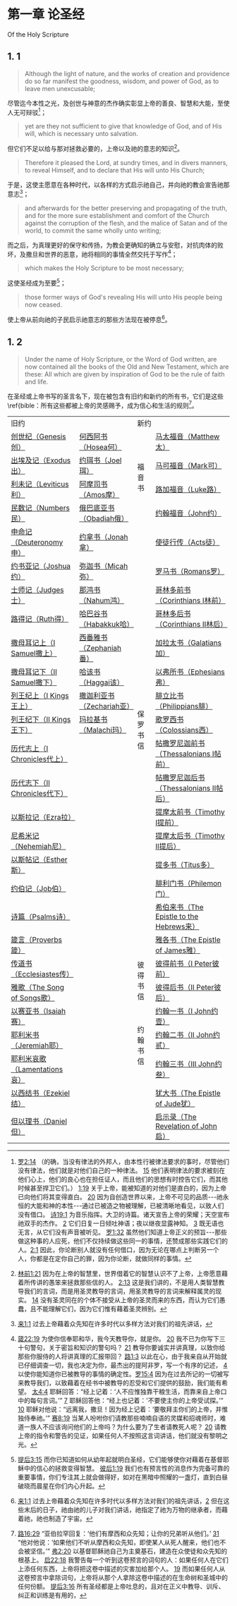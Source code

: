 # 第一章 论圣经

Of the Holy Scripture

## 1. 1

> Although the light of nature, and the works of creation and providence do so far manifest the goodness, wisdom, and power of God, as to leave men unexcusable;

尽管迄今本性之光，及创世与神意的杰作确实彰显上帝的善良、智慧和大能，至使人无可辩驳[^1]；

> yet are they not sufficient to give that knowledge of God, and of His will, which is necessary unto salvation.

但它们不足以给与那对拯救必要的，上帝以及祂的意志的知识[^2]。

> Therefore it pleased the Lord, at sundry times, and in divers manners, to reveal Himself, and to declare that His will unto His Church;

于是，这使主愿意在各种时代，以各样的方式启示祂自己，并向祂的教会宣告祂那意志[^3]；

> and afterwards for the better preserving and propagating of the truth, and for the more sure establishment and comfort of the Church against the corruption of the flesh, and the malice of Satan and of the world, to commit the same wholly unto writing; 

而之后，为真理更好的保守和传扬，为教会更确知的确立与安慰，对抗肉体的败坏，及撒旦和世界的恶意，祂将相同的事情全然交托于写作[^4]；

> which makes the Holy Scripture to be most necessary;

这使圣经成为至要[^5]；

> those former ways of God's revealing His will unto His people being now ceased.

使上帝从前向祂的子民启示祂意志的那些方法现在被停息[^6]。

[^1]: [罗2:14](https://biblehub.com/romans/2-14.htm) （的确，当没有律法的外邦人，由本性行被律法要求的事时，尽管他们没有律法，他们就是对他们自己的一种律法。 [15](https://biblehub.com/romans/2-15.htm) 他们表明律法的要求被刻在他们心上，他们的良心也在担任证人，而且他们的思想有时控告它们，而其他时候甚至捍卫它们。）  [1:19](https://biblehub.com/romans/1-19.htm) 关于上帝，能被知道的对他们是直白的，因为上帝已向他们将其变得直白。 [20](https://biblehub.com/romans/1-20.htm) 因为自创造世界以来，上帝不可见的品质---祂永恒的大能和神的本性---通过已被造之物被理解，已被清晰地看见，以致人们没有借口。 [诗19:1](https://biblehub.com/psalms/19-1.htm) 为音乐指挥。大卫的诗篇。诸天宣告上帝的荣耀；天空宣布祂双手的杰作。 [2](https://biblehub.com/psalms/19-2.htm) 它们日复一日倾吐神语；夜以继夜显露神知。 [3](https://biblehub.com/psalms/19-3.htm) 既无语也无言，从它们没有声音被听见。 [罗1:32](https://biblehub.com/romans/1-32.htm) 虽然他们知道上帝正义的预旨---那些做这种事的人应死，他们不仅持续做这些同一的事情，还赞成那些实践它们的人。[2:1](https://biblehub.com/romans/2-1.htm) 因此，你论断别人就没有任何借口，因为无论在哪点上判断另一个人，你都是在定你自己的罪，因为你论断，就做同样的事情。

[^2]: [林前1:21](https://biblehub.com/1_corinthians/1-21.htm) 因为在上帝的智慧里，世界借着它的智慧认识不了上帝，上帝愿意藉着所传讲的愚笨来拯救那些信的人。 [2:13](https://biblehub.com/1_corinthians/2-13.htm) 这是我们讲的，不是用人类智慧教导我们的言词，而是用圣灵教导的言词，用圣灵教导的言词来解释属灵的现实。 [14](https://biblehub.com/1_corinthians/2-14.htm) 没有圣灵同在的个体不接受从上帝的圣灵而来的东西，而认为它们愚蠢，且不能理解它们，因为它们惟有藉着圣灵辨别。

[^3]: [来1:1](https://biblehub.com/hebrews/1-1.htm) 过去上帝藉着众先知在许多时代以多样方法对我们的祖先讲话，

[^4]: [箴22:19](https://biblehub.com/proverbs/22-19.htm) 为使你信奉耶和华，我今天教导你，就是你。 [20](https://biblehub.com/1_corinthians/2-13.htm) 我不已为你写下三十句警句，关于密旨和知识的警句吗？ [21](https://biblehub.com/proverbs/22-21.htm) 教导你要诚实并讲真理，以致你给那些你服侍的人将讲真理的汇报带回？ [路1:3](https://biblehub.com/luke/1-3.htm) 以此在心，由于我亲自从开始就已仔细调查一切，我也决定为你，最杰出的提阿非罗，写一个有序的记述， [4](https://biblehub.com/luke/1-4.htm) 以使你能知道你已被教导的事情的确定性。[罗15:4](https://biblehub.com/romans/15-4.htm) 因为在过去所记的一切被写来教导我们，以致藉着在经书中被教导的忍受和它们提供的鼓励，我们能有希望。 [太4:4](https://biblehub.com/matthew/4-4.htm) 耶稣回答：“经上记着：‘人不应惟独靠干粮生活，而靠来自上帝口中的每句言词。’”  [7](https://biblehub.com/matthew/4-7.htm) 耶稣回答他：“经上也记着：'不要使主你的上帝受试探。’” [10](https://biblehub.com/matthew/4-10.htm) 耶稣对他说：“远离我，撒旦！因为经上记着：‘要敬拜主你们的上帝，并惟独侍奉祂。’” [赛8:19](https://biblehub.com/isaiah/8-19.htm) 当某人吩咐你们请教那些喃喃自语的灵媒和招魂师时，难道一族人不应该询问他们的上帝吗？为什么要为了生者请教死人呢？ [20](https://biblehub.com/isaiah/8-20.htm) 请教上帝的指令和警告的见证，如果任何人不按照这言词讲话，他们就没有黎明之光。

[^5]: [提后3:15](https://biblehub.com/2_timothy/3-15.htm) 而你已知道如何从幼年起就明白圣经，它们能够使你对藉着在基督耶稣中的信心的拯救变得智慧。 [彼后1:19](https://biblehub.com/2_peter/1-19.htm) 我们也有预言性的消息作为完备可靠的重要事情，你们专注其上就会做得好，如对在黑暗中照耀的一盏灯，直到白昼破晓而晨星在你们内心升起。

[^6]: [来1:1](https://biblehub.com/hebrews/1-1.htm) 过去上帝藉着众先知在许多时代以多样方法对我们的祖先讲话，[2](https://biblehub.com/hebrews/1-2.htm) 但在这些末后的日子，祂由祂的儿子对我们讲话，祂指定了祂为万物的继承者，而藉着祂，祂也制造了宇宙。

## 1. 2

> Under the name of Holy Scripture, or the Word of God written, are now contained all the books of the Old and New Testament, which are these: All which are given by inspiration of God to be the rule of faith and life.

在圣经或上帝书写的圣言名下，现在被包含有旧约和新约的所有书，它们是这些\ref{bible</a>：所有这些都被上帝的灵感赐予，成为信心和生活的规则[^7]。

<table>
    <tr>
        <td colspan="2">旧约</td>
        <td colspan="2">新约</td>
    </tr>
    <tr>
        <td><a href="https://biblehub.com/bibles/genesis">创世纪（Genesis创）</a></td>
        <td><a href="https://biblehub.com/bibles/hosea">何西阿书（Hosea何）</a></td>
        <td rowspan="4">福音书</td>
        <td><a href="https://biblehub.com/bibles/matthew">马太福音（Matthew太）</a></td>
    </tr>
    <tr>
        <td><a href="https://biblehub.com/bibles/exodus">出埃及记（Exodus出）</a></td>
        <td><a href="https://biblehub.com/bibles/joel">约珥书（Joel珥）</a></td>
        <td><a href="https://biblehub.com/bibles/mark">马可福音（Mark可）</a></td>
    </tr>
    <tr>
        <td><a href="https://biblehub.com/bibles/leviticus">利未记（Leviticus利）</a></td>
        <td><a href="https://biblehub.com/bibles/amos">阿摩司书（Amos摩）</a></td>
        <td><a href="https://biblehub.com/bibles/luke">路加福音（Luke路）</a></td>
    </tr>
    <tr>
        <td><a href="https://biblehub.com/bibles/numbers">民数记（Numbers民）</a></td>
        <td><a href="https://biblehub.com/bibles/obadiah">俄巴底亚书（Obadiah俄）</a></td>
        <td><a href="https://biblehub.com/bibles/john">约翰福音（John约）</a></td>
    </tr>
    <tr>
        <td><a href="https://biblehub.com/bibles/deuteronomy">申命记（Deuteronomy申）</a></td>
        <td><a href="https://biblehub.com/bibles/jonah">约拿书（Jonah拿）</a></td>
        <td></td>
        <td><a href="https://biblehub.com/bibles/acts">使徒行传（Acts徒）</a></td>
    </tr>
    <tr>
        <td><a href="https://biblehub.com/bibles/joshua">约书亚记（Joshua约）</a></td>
        <td><a href="https://biblehub.com/bibles/micah">弥迦书（Micah弥）</a></td>
        <td rowspan="13">保罗书信</td>
        <td><a href="https://biblehub.com/bibles/romans">罗马书（Romans罗）</a></td>
    </tr>
    <tr>
        <td><a href="https://biblehub.com/bibles/judges">士师记（Judges士）</a></td>
        <td><a href="https://biblehub.com/bibles/nahum">那鸿书（Nahum鸿）</a></td>
        <td><a href="https://biblehub.com/bibles/1_corinthians">哥林多前书（Corinthians I林前）</a></td>
    </tr>
    <tr>
        <td><a href="https://biblehub.com/bibles/ruth">路得记（Ruth得）</a></td>
        <td><a href="https://biblehub.com/bibles/habakkuk">哈巴谷书（Habakkuk哈）</a></td>
        <td><a href="https://biblehub.com/bibles/2_corinthians">哥林多后书（Corinthians II林后）</a></td>
    </tr>
    <tr>
        <td><a href="https://biblehub.com/bibles/1_samuel">撒母耳记上（I Samuel撒上）</a></td>
        <td><a href="https://biblehub.com/bibles/zephaniah">西番雅书（Zephaniah番）</a></td>
        <td><a href="https://biblehub.com/bibles/galatians">加拉太书（Galatians加）</a></td>
    </tr>
    <tr>
        <td><a href="https://biblehub.com/bibles/2_samuel">撒母耳记下（II Samuel撒下）</a></td>
        <td><a href="https://biblehub.com/bibles/haggai">哈该书（Haggai该）</a></td>
        <td><a href="https://biblehub.com/bibles/ephesians">以弗所书（Ephesians弗）</a></td>
    </tr>
    <tr>
        <td><a href="https://biblehub.com/bibles/1_kings">列王纪上（I Kings王上）</a></td>
        <td><a href="https://biblehub.com/bibles/zechariah">撒迦利亚书（Zechariah亚）</a></td>
        <td><a href="https://biblehub.com/bibles/philippians">腓立比书（Philippians腓）</a></td>
    </tr>
    <tr>
        <td><a href="https://biblehub.com/bibles/2_kings">列王纪下（II Kings王下）</a></td>
        <td><a href="https://biblehub.com/bibles/malachi">玛拉基书（Malachi玛）</a></td>
        <td><a href="https://biblehub.com/bibles/colossians">歌罗西书（Colossians西）</a></td>
    </tr>
    <tr>
        <td><a href="https://biblehub.com/bibles/1_chronicles">历代志上（I Chronicles代上）</a></td>
        <td></td>
        <td><a href="https://biblehub.com/bibles/1_thessalonians">帖撒罗尼迦前书（Thessalonians I帖前）</a></td>
    </tr>
    <tr>
        <td><a href="https://biblehub.com/bibles/2_chronicles">历代志下（II Chronicles代下）</a></td>
        <td></td>
        <td><a href="https://biblehub.com/bibles/2_thessalonians">帖撒罗尼迦后书（Thessalonians II帖后）</a></td>
    </tr>
    <tr>
        <td><a href="https://biblehub.com/bibles/ezra">以斯拉记（Ezra拉）</a></td>
        <td></td>
        <td><a href="https://biblehub.com/bibles/1_timothy">提摩太前书（Timothy I提前）</a></td>
    </tr>
    <tr>
        <td><a href="https://biblehub.com/bibles/nehemiah">尼希米记（Nehemiah尼）</a></td>
        <td></td>
        <td><a href="https://biblehub.com/bibles/2_timothy">提摩太后书（Timothy II提后）</a></td>
    </tr>
    <tr>
        <td><a href="https://biblehub.com/bibles/esther">以斯帖记（Esther斯）</a></td>
        <td></td>
        <td><a href="https://biblehub.com/bibles/titus">提多书（Titus多）</a></td>
    </tr>
    <tr>
        <td><a href="https://biblehub.com/bibles/job">约伯记（Job伯）</a></td>
        <td></td>
        <td><a href="https://biblehub.com/bibles/philemon">腓利门书（Philemon门）</a></td>
    </tr>
    <tr>
        <td><a href="https://biblehub.com/bibles/psalms">诗篇（Psalms诗）</a></td>
        <td></td>
        <td></td>
        <td><a href="https://biblehub.com/bibles/hebrews">希伯来书（The Epistle to the Hebrews来）</a></td>
    </tr>
    <tr>
        <td><a href="https://biblehub.com/bibles/proverbs">箴言（Proverbs箴）</a></td>
        <td></td>
        <td></td>
        <td><a href="https://biblehub.com/bibles/james">雅各书（The Epistle of James雅）</a></td>
    </tr>
    <tr>
        <td><a href="https://biblehub.com/bibles/ecclesiastes">传道书（Ecclesiastes传）</a></td>
        <td></td>
        <td rowspan="2">彼得书信</td>
        <td><a href="https://biblehub.com/bibles/1_peter">彼得前书（I Peter彼前）</a></td>
    </tr>
    <tr>
        <td><a href="https://biblehub.com/bibles/songs">雅歌（The Song of Songs歌）</a></td>
        <td></td>
        <td><a href="https://biblehub.com/bibles/2_peter">彼得后书（II Peter彼后）</a></td>
    </tr>
    <tr>
        <td><a href="https://biblehub.com/bibles/isaiah">以赛亚书（Isaiah赛）</a></td>
        <td></td>
        <td rowspan="3">约翰书信</td>
        <td><a href="https://biblehub.com/bibles/1_john">约翰一书（I John约壹）</a></td>
    </tr>
    <tr>
        <td><a href="https://biblehub.com/bibles/jeremiah">耶利米书（Jeremiah耶）</a></td>
        <td></td>
        <td><a href="https://biblehub.com/bibles/2_john">约翰二书（II John约贰）</a></td>
    </tr>
    <tr>
        <td><a href="https://biblehub.com/bibles/lamentations">耶利米哀歌（Lamentations哀）</a></td>
        <td></td>
        <td><a href="https://biblehub.com/bibles/3_john">约翰三书（III John约叁）</a></td>
    </tr>
    <tr>
        <td><a href="https://biblehub.com/bibles/ezekiel">以西结书（Ezekiel结）</a></td>
        <td></td>
        <td></td>
        <td><a href="https://biblehub.com/bibles/jude">犹大书（The Epistle of Jude犹）</a></td>
    </tr>
    <tr>
        <td><a href="https://biblehub.com/bibles/daniel">但以理书（Daniel但）</a></td>
        <td></td>
        <td></td>
        <td><a href="https://biblehub.com/bibles/revelation">启示录（The Revelation of John启）</a></td>
    </tr>
</table>

[^7]: [路16:29](https://biblehub.com/luke/16-29.htm) “亚伯拉罕回复：‘他们有摩西和众先知；让你的兄弟听从他们。’ [31](https://biblehub.com/luke/16-31.htm) “他对他说：‘如果他们不听从摩西和众先知，即使某人从死人醒来，他们也不会被坚信。’” [弗2:20](https://biblehub.com/ephesians/2-20.htm) 以基督耶稣祂自己为主奠基石，建造在众使徒和众先知的根基上。 [启22:18](https://biblehub.com/revelation/22-18.htm) 我警告每一个听到这卷预言的词句的人：如果任何人在它们上添任何东西，上帝将把这卷中描述的灾害加给那个人。 [19](https://biblehub.com/revelation/22-19.htm) 而如果任何人从这卷预言中拿除词句，上帝将从那个人拿除这卷中描述的在生命树和圣城中的任何份额。 [提后3:16](https://biblehub.com/2_timothy/3-16.htm) 所有圣经都是上帝吐息的，且对在正义中教导、训斥、纠正和训练是有用的，

